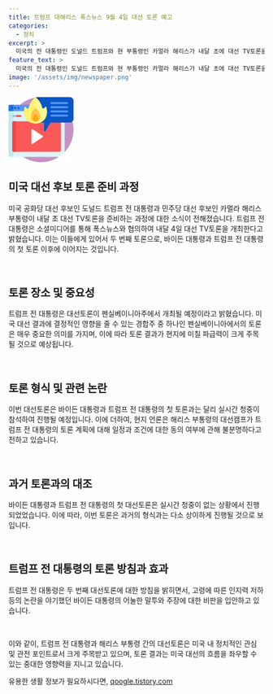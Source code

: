 ```yaml
---
title: 트럼프 대해리스 폭스뉴스 9월 4일 대선 토론 예고
categories:
  - 정치
excerpt: >
  미국의 전 대통령인 도널드 트럼프와 현 부통령인 카멀라 해리스가 내달 초에 대선 TV토론을 벌일 예정이다. 이번 대선토론은 바이든 대통령과 트럼프 전 대통령의 두 번째 토론에 이어서 진행되며, 펜실베이니아주에서 개최될 예정이다. 이 토론은 미국 대선 결과에 영향을 미칠 수 있는 중요한 시점에 이뤄지기 때문에 관심이 높다. 현지 언론은 해리스 부통령의 대선캠프가 트럼프 전 대통령의 2차 대선토론 계획에 대해 동의했는지에 대해 불분명하다고 보도하고 있다.
feature_text: >
  미국의 전 대통령인 도널드 트럼프와 현 부통령인 카멀라 해리스가 내달 초에 대선 TV토론을 벌일 예정이다. 이번 대선토론은 바이든 대통령과 트럼프 전 대통령의 두 번째 토론에 이어서 진행되며, 펜실베이니아주에서 개최될 예정이다. 이 토론은 미국 대선 결과에 영향을 미칠 수 있는 중요한 시점에 이뤄지기 때문에 관심이 높다. 현지 언론은 해리스 부통령의 대선캠프가 트럼프 전 대통령의 2차 대선토론 계획에 대해 동의했는지에 대해 불분명하다고 보도하고 있다.
image: '/assets/img/newspaper.png'
---
```


<p><img src="/assets/img/news.png" alt="rentncar 속보" /></p>

<h2 data-ke-size="size26">미국 대선 후보 토론 준비 과정</h2>

<p>미국 공화당 대선 후보인 도널드 트럼프 전 대통령과 민주당 대선 후보인 카멀라 해리스 부통령이 내달 초 대선 TV토론을 준비하는 과정에 대한 소식이 전해졌습니다. 트럼프 전 대통령은 소셜미디어를 통해 폭스뉴스와 협의하여 내달 4일 대선 TV토론을 개최한다고 밝혔습니다. 이는 이들에게 있어서 두 번째 토론으로, 바이든 대통령과 트럼프 전 대통령의 첫 토론 이후에 이어지는 것입니다.</p>

<p data-ke-size="size16">&nbsp;</p>

<h2 data-ke-size="size26">토론 장소 및 중요성</h2>

<p>트럼프 전 대통령은 대선토론이 펜실베이니아주에서 개최될 예정이라고 밝혔습니다. 미국 대선 결과에 결정적인 영향을 줄 수 있는 경합주 중 하나인 펜실베이니아에서의 토론은 매우 중요한 의미를 가지며, 이에 따라 토론 결과가 현지에 미칠 파급력이 크게 주목될 것으로 예상됩니다.</p>

<p data-ke-size="size16">&nbsp;</p>

<h2 data-ke-size="size26">토론 형식 및 관련 논란</h2>

<p>이번 대선토론은 바이든 대통령과 트럼프 전 대통령의 첫 토론과는 달리 실시간 청중이 참석하여 진행될 예정입니다. 이에 더하여, 현지 언론은 해리스 부통령의 대선캠프가 트럼프 전 대통령의 토론 계획에 대해 일정과 조건에 대한 동의 여부에 관해 불분명하다고 전하고 있습니다.</p>

<p data-ke-size="size16">&nbsp;</p>

<h2 data-ke-size="size26">과거 토론과의 대조</h2>

<p>바이든 대통령과 트럼프 전 대통령의 첫 대선토론은 실시간 청중이 없는 상황에서 진행되었었습니다. 이에 따라, 이번 토론은 과거의 형식과는 다소 상이하게 진행될 것으로 보입니다.</p>

<p data-ke-size="size16">&nbsp;</p>

<h2 data-ke-size="size26">트럼프 전 대통령의 토론 방침과 효과</h2>

<p>트럼프 전 대통령은 두 번째 대선토론에 대한 방침을 밝히면서, 고령에 따른 인지력 저하 등의 논란을 야기했던 바이든 대통령의 어눌한 말투와 주장에 대한 비판을 입안하고 있습니다.</p>

<p data-ke-size="size16">&nbsp;</p>

<p>이와 같이, 트럼프 전 대통령과 해리스 부통령 간의 대선토론은 미국 내 정치적인 관심 및 관전 포인트로서 크게 주목받고 있으며, 토론 결과는 미국 대선의 흐름을 좌우할 수 있는 중대한 영향력을 지니고 있습니다.</p>
유용한 생활 정보가 필요하시다면, <a href="https://qoogle.tistory.com" rel="dofollow">qoogle.tistory.com</a>



